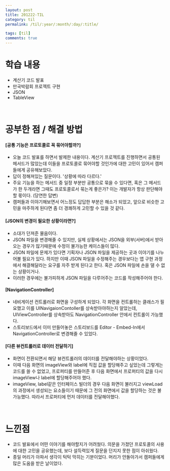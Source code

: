 ```yaml
---
layout: post
title: 201222-TIL
category: til
permalink: /til/:year/:month/:day/:title/

tags: [til]
comments: true
---
```


# 학습 내용
- 계산기 코드 발표
- 만국박람회 프로젝트 구현
- JSON
- TableView

<br>

# 공부한 점 / 해결 방법
#### [공통 기능은 프로토콜로 꼭 묶어야할까?]
- 오늘 코드 발표를 하면서 발제한 내용이다. 계산기 프로젝트를 진행하면서 공통된 메서드가 많았는데 이들을 프로토콜로 묶어야할 것인가에 대한 고민이 있어서 캠퍼들에게 공유해보았다.
- 답이 정해져있는 질문이다. '상황에 따라 다르다.'
- 주요 기능을 하는 메서드 중 일정 부분만 공통으로 묶을 수 있다면, 혹은 그 메서드가 한 두개라면 그때도 프로토콜로서 묶는게 좋은가? 이는 개발자가 항상 판단해야할 몫이다. (당연한 답변)
- 캠퍼들과 이야기해보면서 어느정도 답답한 부분은 해소가 되었고, 앞으로 비슷한 고민을 마주하게 된다면 좀 더 경쾌하게 고민할 수 있을 것 같다.

#### [JSON의 변경이 필요한 상황이라면?]
- 소대가 던져준 물음이다.
- JSON 파일을 변경해줄 수 있지만, 실제 상황에서는 JSON을 외부(서버)에서 받아오는 경우가 많기때문에 수정이 불가능한 케이스들이 많다.
- JSON 파일에 문제가 있다면 기획자나 JSON 파일을 제공하는 곳과 이야기를 나누어볼 필요가 있다. 하지만 이때 JSON 파일을 수정해주는 경우보다는 앱 구현 과정에서 해결해달라는 요구를 자주 받게 된다고 한다. 혹은 JSON 파일에 손을 댈 수 없는 상황이거나.
- 이러한 경우에는 불가피하게 JSON 파일을 다루어주는 코드를 작성해주어야 한다.

#### [NavigationController]
- 네비게이션 컨트롤러로 화면을 구성하게 되었다. 각 화면을 컨트롤하는 클래스가 필요했고 이를 UINavigaionContoller를 상속받아야하는지 알았는데, UIViewController를 상속받아도 NavigationController 안에서 컨트롤이 가능했다.
- 스토리보드에서 이미 만들어놓은 스토리보드를 Editor - Embed-In에서 NavigationController로 변경해줄 수 있었다.

#### [다른 뷰컨트롤러로 데이터 전달하기]
- 화면이 전환되면서 해당 뷰컨트롤러의 데이터를 전달해야하는 상황이었다.
- 이때 다음 화면의 imageView와 label에 직접 값을 할당해주고 싶었는데 그렇게는 코드를 쓸 수 없었고, 프로퍼티를 만들어준 후 다음 화면에서 프로퍼티의 값을 다시 imageView나 label에 할당해주어야 했다.
- imageView, label같은 인터페이스 빌더의 경우 다음 화면이 불러지고 viewLoad의 과정에서 생성되는 요소들이기 때문에 그 전의 화면에서 값을 할당하는 것은 불가능했다. 따라서 프로퍼티에 먼저 데이터를 전달해야했다.

<br>

# 느낀점
- 코드 발표에서 어떤 이야기를 해야할지가 어려웠다. 의문을 가졌던 프로토콜의 사용에 대한 고민을 공유했는데, 보다 설득력있게 질문을 던지지 못한 점이 아쉬웠다.
- 종일 머리가 아파서 생각이 턱턱 막히는 기분이었다. 머리가 안돌아가서 캠퍼들에게  많은 도움을 받은 날이었다.
